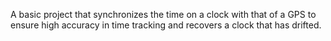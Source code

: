 A basic project that synchronizes the time on a clock with that of a GPS to ensure high accuracy in time tracking and recovers a clock that has drifted.
